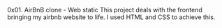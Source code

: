 0x01. AirBnB clone - Web static
This project deals with the frontend bringing my airbnb website to life.
I used HTML and CSS to achieve this.

